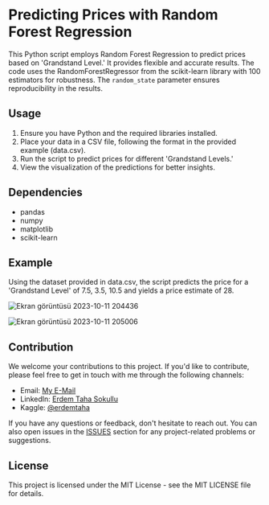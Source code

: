 # Predicting Prices with Random Forest Regression

This Python script employs Random Forest Regression to predict prices based on 'Grandstand Level.' It provides flexible and accurate results. The code uses the RandomForestRegressor from the scikit-learn library with 100 estimators for robustness. The `random_state` parameter ensures reproducibility in the results.

## Usage

1. Ensure you have Python and the required libraries installed.
2. Place your data in a CSV file, following the format in the provided example (data.csv).
3. Run the script to predict prices for different 'Grandstand Levels.'
4. View the visualization of the predictions for better insights.

## Dependencies

- pandas
- numpy
- matplotlib
- scikit-learn

## Example

Using the dataset provided in data.csv, the script predicts the price for a 'Grandstand Level' of 7.5, 3.5, 10.5 and yields a price estimate of 28.

![Ekran görüntüsü 2023-10-11 204436](https://github.com/Prometheussx/Random-Forest-Grandstand-Price/assets/54312783/7d6f90a4-cb2e-4a14-9a7f-798307f248e5)

![Ekran görüntüsü 2023-10-11 205006](https://github.com/Prometheussx/Random-Forest-Grandstand-Price/assets/54312783/74da882d-387c-476b-bd15-26ae556b2367)

## Contribution

We welcome your contributions to this project. If you'd like to contribute, please feel free to get in touch with me through the following channels:

- Email: [My E-Mail](mailto:erdemtahasokullu@gmail.com)
- LinkedIn: [Erdem Taha Sokullu](https://www.linkedin.com/in/erdem-taha-sokullu/)
- Kaggle: [@erdemtaha](https://www.kaggle.com/erdemtaha)

If you have any questions or feedback, don't hesitate to reach out. You can also open issues in the [ISSUES](https://github.com/Prometheussx/Random-Forest-Grandstand-Price/issues) section for any project-related problems or suggestions.


## License
This project is licensed under the MIT License - see the MIT LICENSE file for details.
